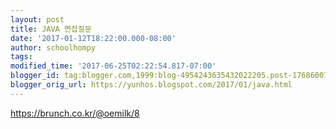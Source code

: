 ```yaml
---
layout: post
title: JAVA 면접질문
date: '2017-01-12T18:22:00.000-08:00'
author: schoolhompy
tags: 
modified_time: '2017-06-25T02:22:54.817-07:00'
blogger_id: tag:blogger.com,1999:blog-4954243635432022205.post-1768600705615142110
blogger_orig_url: https://yunhos.blogspot.com/2017/01/java.html
---
```


https://brunch.co.kr/@oemilk/8